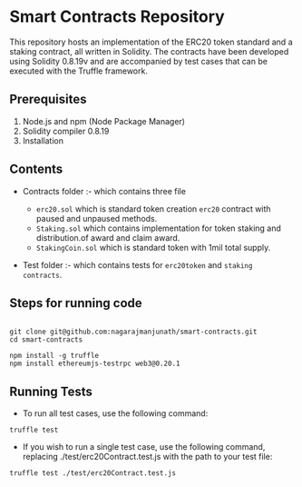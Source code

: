 # Smart Contracts Repository

This repository hosts an implementation of the ERC20 token standard and a staking contract, all written in Solidity. The contracts have been developed using Solidity 0.8.19v and are accompanied by test cases that can be executed with the Truffle framework.

## Prerequisites

1. Node.js and npm (Node Package Manager)
2. Solidity compiler 0.8.19
3. Installation

## Contents

- Contracts folder :- which contains three file

  - `erc20.sol` which is standard token creation `erc20` contract with paused and unpaused methods.
  - `Staking.sol` which contains implementation for token staking and distribution.of award and claim award.
  - `StakingCoin.sol` which is standard token with 1mil total supply.

- Test folder :- which contains tests for `erc20token` and `staking contracts`.

## Steps for running code

```

git clone git@github.com:nagarajmanjunath/smart-contracts.git
cd smart-contracts

npm install -g truffle
npm install ethereumjs-testrpc web3@0.20.1

```

## Running Tests

- To run all test cases, use the following command:

```
truffle test
```

- If you wish to run a single test case, use the following command, replacing ./test/erc20Contract.test.js with the path to your test file:

```
truffle test ./test/erc20Contract.test.js
```

